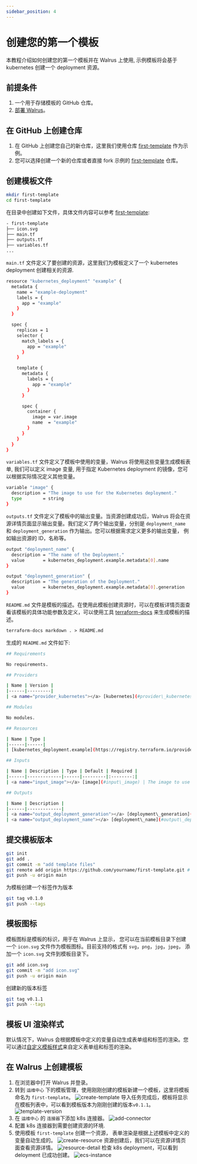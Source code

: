 ```yaml
---
sidebar_position: 4
---
```


# 创建您的第一个模板

本教程介绍如何创建您的第一个模板并在 Walrus 上使用, 示例模板将会基于 kubernetes 创建一个 deployment 资源。

## 前提条件

1. 一个用于存储模板的 GitHub 仓库。
2. [部署 Walrus](/deploy/standalone)。

## 在 GitHub 上创建仓库

1. 在 GitHub 上创建您自己的新仓库，这里我们使用仓库 [first-template](https://github.com/walrus-catalog-demo/first-template) 作为示例。
2. 您可以选择创建一个新的仓库或者直接 fork 示例的 [first-template](https://github.com/walrus-catalog-demo/first-template) 仓库。

## 创建模板文件

```bash
mkdir first-template
cd first-template
```

在目录中创建如下文件，具体文件内容可以参考 [first-template](https://github.com/walrus-catalog-demo/first-template):

```bash
- first-template
├── icon.svg
├── main.tf
├── outputs.tf
├── variables.tf
...
```

`main.tf` 文件定义了要创建的资源，这里我们为模板定义了一个 kubernetes deployment 创建相关的资源.

```bash
resource "kubernetes_deployment" "example" {
  metadata {
    name = "example-deployment"
    labels = {
      app = "example"
    }
  }

  spec {
    replicas = 1
    selector {
      match_labels = {
        app = "example"
      }
    }

    template {
      metadata {
        labels = {
          app = "example"
        }
      }

      spec {
        container {
          image = var.image
          name  = "example"
        }
      }
    }
  }
}

```

`variables.tf` 文件定义了模板中使用的变量，Walrus 将使用这些变量生成模板表单, 我们可以定义 image 变量, 用于指定 Kubernetes deployment 的镜像，您可以根据实际情况定义其他变量。

```bash
variable "image" {
  description = "The image to use for the Kubernetes deployment."
  type        = string
}
```

`outputs.tf` 文件定义了模板中的输出变量。当资源创建成功后，Walrus 将会在资源详情页面显示输出变量。我们定义了两个输出变量，分别是 `deployment_name` 和 `deployment_generation` 作为输出。您可以根据需求定义更多的输出变量， 例如输出资源的 ID，名称等。

```bash
output "deployment_name" {
  description = "The name of the Deployment."
  value       = kubernetes_deployment.example.metadata[0].name
}

output "deployment_generation" {
  description = "The generation of the Deployment."
  value       = kubernetes_deployment.example.metadata[0].generation
}


```

`README.md` 文件是模板的描述。在使用此模板创建资源时，可以在模板详情页面查看该模板的具体功能参数及定义，可以使用工具 [terraform-docs](https://github.com/terraform-docs/terraform-docs) 来生成模板的描述。

```markdown
terraform-docs markdown . > README.md
```

生成的 `README.md` 文件如下:

```bash
## Requirements

No requirements.

## Providers

| Name | Version |
|------|---------|
| <a name="provider_kubernetes"></a> [kubernetes](#provider\_kubernetes) | n/a |

## Modules

No modules.

## Resources

| Name | Type |
|------|------|
| [kubernetes_deployment.example](https://registry.terraform.io/providers/hashicorp/kubernetes/latest/docs/resources/deployment) | resource |

## Inputs

| Name | Description | Type | Default | Required |
|------|-------------|------|---------|:--------:|
| <a name="input_image"></a> [image](#input\_image) | The image to use for the Kubernetes deployment. | `string` | n/a | yes |

## Outputs

| Name | Description |
|------|-------------|
| <a name="output_deployment_generation"></a> [deployment\_generation](#output\_deployment\_generation) | The generation of the Deployment. |
| <a name="output_deployment_name"></a> [deployment\_name](#output\_deployment\_name) | The name of the Deployment. |

```

## 提交模板版本

```bash
git init
git add .
git commit -m "add template files"
git remote add origin https://github.com/yourname/first-template.git # 替换为您的仓库地址
git push -u origin main
```

为模板创建一个标签作为版本

```bash
git tag v0.1.0
git push --tags
```

## 模板图标

模板图标是模板的标识，用于在 Walrus 上显示， 您可以在当前模板目录下创建一个 `icon.svg` 文件作为模板图标。目前支持的格式有 `svg`，`png`，`jpg`，`jpeg`， 添加一个 `icon.svg` 文件到模板目录下。

```bash
git add icon.svg
git commit -m "add icon.svg"
git push -u origin main

```

创建新的版本标签

```bash
git tag v0.1.1
git push --tags
```

## 模板 UI 渲染样式

默认情况下，Walrus 会根据模板中定义的变量自动生成表单组和标签的渲染。您可以通过[自定义模板样式](/operation/template#自定义模板-ui-样式)来自定义表单组和标签的渲染。

## 在 Walrus 上创建模板

1. 在浏览器中打开 Walrus 并登录。
2. 转到 `运维中心` 下的模板管理，使用刚刚创建的模板新建一个模板，这里将模板命名为 `first-template`。
   ![create-template](/img/v0.6.0/tutorials/create-first-template/create-template.png)
   导入任务完成后，模板将显示在模板列表中，可以看到模板版本为刚刚创建的版本`v0.1.1`。
   ![template-version](/img/v0.6.0/tutorials/create-first-template/template-version.png)
3. 在 `运维中心` 的 `连接器`下添加 k8s 连接器。
   ![add-connector](/img/v0.6.0/tutorials/create-first-template/add-connector.png)
4. 配置 k8s 连接器到需要创建资源的环境.
5. 使用模板 `first-template` 创建一个资源， 表单渲染是根据上述模板中定义的变量自动生成的。
   ![create-resource](/img/v0.6.0/tutorials/create-first-template/create-resource.png)
   资源创建后，我们可以在资源详情页面查看资源详情。
   ![resource-detail](/img/v0.6.0/tutorials/create-first-template/resource.png)
   检查 k8s deployment，可以看到 deloyment 已成功创建。
   ![ecs-instance](/img/v0.6.0/tutorials/create-first-template/deployment.png)
